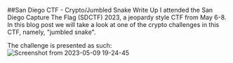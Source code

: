 
##San Diego CTF - Crypto/Jumbled Snake Write Up
I attended the San Diego Capture The Flag (SDCTF) 2023, a jeopardy style CTF from May 6-8. In this blog post we will take a look at one of the crypto challenges in this CTF, namely, "jumbled snake".

The challenge is presented as such:
![Screenshot from 2023-05-09 19-24-45](https://github.com/memsecno/memsec.no/assets/13424965/beed623f-d59c-40ab-aac4-b6fef10c9b71)

